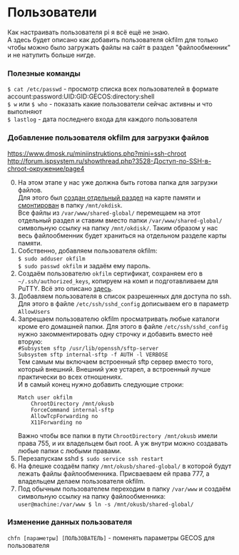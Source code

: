 # Пользователи
Как настраивать пользователя pi я всё ещё не знаю.  
А здесь будет описано как добавить пользователя okfilm для только чтобы можно было загружать файлы на сайт в раздел "файлообменник" и не натупить больше нигде.  

### Полезные команды
`$ cat /etc/passwd` - просмотр списка всех пользователей в формате account:password:UID:GID:GECOS:directory:shell  
`$ w` или `$ who` - показать какие пользователи сейчас активны и что выполняют  
`$ lastlog` - дата последнего входа для каждого пользователя  

### Добавление пользователя okfilm для загрузки файлов  
https://www.dmosk.ru/miniinstruktions.php?mini=ssh-chroot  
http://forum.ispsystem.ru/showthread.php?3528-Доступ-по-SSH-в-chroot-окружение/page4  

0. На этом этапе у нас уже должна быть готова папка для загрузки файлов.  
Для этого был [создан отдельный раздел](Disk%20partitioning.md) на карте памяти и [смонтирован](Монтирование%20диска%20или%20флешки.md) в папку `/mnt/okdisk`.  
Все файлы из `/var/www/shared-global/` перемещаем на этот отдельный раздел и ставим вместо папки `/var/www/shared-global/` символьную ссылку на папку `/mnt/okdisk/`. Таким образом у нас весь файлообменник будет храниться на отдельном разделе карты памяти.  
1. Собственно, добавляем пользователя okfilm:  
`$ sudo adduser okfilm`  
`$ sudo passwd okfilm` и задаём ему пароль.  
2. Создаём пользователю `okfilm` сертификат, сохраняем его в `~/.ssh/authorized_keys`, копируем на комп и подготавливаем для PuTTY. Всё это описано [здесь](SSH.md#сертификаты-для-ssh).  
3. Добавляем пользователя в список разрешенных для доступа по ssh.  
Для этого в файле `/etc/ssh/sshd_config` дописываем его в параметр `AllowUsers`  
4. Запрещаем пользователю okfilm просматривать любые каталоги кроме его домашней папки. Для этого в файле `/etc/ssh/sshd_config` нужно закомментировать одну строчку и добавить вместо неё вторую:  
   `#Subsystem sftp /usr/lib/openssh/sftp-server`  
   `Subsystem sftp internal-sftp -f AUTH -l VERBOSE`  
   Тем самым мы включаем встроенный sftp сервер вместо того, который внешний. Внешний уже устарел, а встроенный лучше практически во всех отношениях.  
   И в самый конец нужно добавить следующие строки:  
   ```
   Match user okfilm
       ChrootDirectory /mnt/okusb
       ForceCommand internal-sftp
       AllowTcpForwarding no
       X11Forwarding no
   ```
   Важно чтобы все папки в пути `ChrootDirectory /mnt/okusb` имели права 755, и их владельцем был root. А уж внутри можно создавать любые папки с любыми правами.  
5. Перезапускам sshd `$ sudo service ssh restart`  
6. На флешке создаём папку `/mnt/okusb/shared-global/` в которой будут лежать файлы файлообменника. Присваеваем ей права 777, а владельцем делаем пользователя okfilm.
7. Под обычным пользователем переходим в папку `/var/www` и создаём символьную ссылку на папку файлообменника:  
   `user@machine:/var/www $ ln -s /mnt/okusb/shared-global/`  

### Изменение данных пользователя  
`chfn [параметры] [ПОЛЬЗОВАТЕЛЬ]` - поменять параметры GECOS для пользователя  
